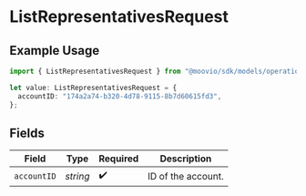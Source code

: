 # ListRepresentativesRequest

## Example Usage

```typescript
import { ListRepresentativesRequest } from "@moovio/sdk/models/operations";

let value: ListRepresentativesRequest = {
  accountID: "174a2a74-b320-4d78-9115-8b7d60615fd3",
};
```

## Fields

| Field              | Type               | Required           | Description        |
| ------------------ | ------------------ | ------------------ | ------------------ |
| `accountID`        | *string*           | :heavy_check_mark: | ID of the account. |